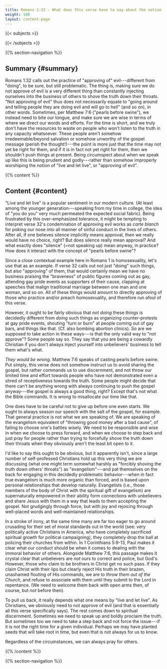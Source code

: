 ```yaml
---
title: Romans 1:32 - What does this verse have to say about the notion of "live and let live"?
weight: 180
layout: content-page
---
```


{{< subjects >}}

{{< /subjects >}}

{{% section-navigation %}}

<!-- ## Video {#video}

{{% video
src=""

playlist=""

video=""

audio=""

slides="https://bibledocs.org/slides/"
%}} -->

## Summary {#summary}

Romans 1:32 calls out the practice of "approving of" evil---different from "doing", to be sure, but still problematic. The thing is, making sure we do not approve of evil is a very different thing than constantly injecting ourselves into the business of others to shove the truth down their throats. "Not approving of evil" thus does not necessarily equate to "going around and telling people they are doing evil and will go to hell" (and so on), in other words. Sometimes, per Matthew 7:6 ("pearls before swine"), we instead need to bite our tongue, and make sure we are wise in terms of where we direct our words and efforts. For the time is short, and we truly don't have the resources to waste on people who won't listen to the truth in any capacity whatsoever. These people aren't somehow irredeemable/beyond salvation or somehow unworthy of the gospel message (perish the thought!)---the point is more just that the time may not yet be right for them, and if it is in fact not yet right for them, then we shouldn't push things at present. Being circumspect about when we speak up like this is being prudent and godly---rather than somehow improperly worshiping the notion of "live and let live", or "approving of evil".

<!-- ## Timestamps {#timestamps} -->

{{% content %}}

## Content {#content}

<!-- --- -->

"Live and let live" is a popular sentiment in our modern culture. (At least among the younger generation---speaking from my time in college, the idea of "you do you" very much permeated the expected social fabric). Being frustrated by this over-emphasized tolerance, it might be tempting to interpret verse 32's condemnation of approving evil works as *carte blanch* for poking our nose into all manner of sinful conduct in the lives of others. After all, if one believes silence implicitly means approval, then we really would have no choice, right? But does silence really mean approval? And what exactly does "silence" (=not speaking up) mean anyway, in practice? How does it interact with the concept of "pearls before swine"?

Since a close contextual example here in Romans 1 is homosexuality, let's use that as an example. If verse 32 calls out not just "doing" such things, but also "approving" of them, that would certainly mean we have no business praising the "braveness" of public figures coming out as gay, attending gay pride events as supporters of their cause, clapping at speeches that malign traditional marriage between one man and one woman, and so on. All of these things would amount to directly approving of those who practice and/or preach homosexuality, and therefore run afoul of this verse.

However, it ought to be fairly obvious that *not doing* these things is decidedly different from *doing* such things as organizing counter-protests at gay pride events, shouting "turn or burn" at people coming out of gay bars, and things like that. (Cf. also bombing abortion clinics). So are we supposed to take action in these ways---is that the only valid way to "not approve"? Some people say so. They say that you are being a cowardly Christian if you don't always inject yourself into unbelievers' business to tell them what's what.

*They would be wrong*. Matthew 7:6 speaks of casting pearls before swine. Put simply, this verse does not somehow instruct us to avoid sharing the gospel, but rather commands us to use discernment, and not throw our limited time and effort towards people who have not demonstrated even a shred of receptiveness towards the truth. Some people might decide that there can't be anything wrong with always continuing to push the gospel anyway---the gospel is always a good thing, right? Except that's not what the Bible commands. It is *wrong* to misallocate our time like that.

One does have to be careful not to give up before one even starts. We ought to always season our speech with the salt of the gospel, for example. That general practice is not what we are speaking of. We are speaking of the evangelism equivalent of "throwing good money after a bad cause", of failing to choose one's battles wisely. We need to be responsible and wise in when we choose to press forward, and when we choose to step back and just pray for people rather than trying to forcefully shove the truth down their throats when they obviously aren't the least bit open to it.

I'd like to say this ought to be obvious, but it apparently isn't, since a large number of self-professed Christians hold up this very thing we are discussing (what one might term somewhat harshly as "forcibly shoving the truth down others' throats") as "evangelism"---and pat themselves on the back for engaging in this decidedly problematic behavior---when in fact true evangelism is much more organic than forced, and is based upon personal relationships that develop naturally. Evangelists (i.e., those members of the body of Christ with the spiritual gift of evangelism) are supernaturally empowered in their ability form connections with unbelievers and share Jesus with them in a way that leads to them accepting the gospel. Not grudgingly through force, but with joy and rejoicing through well-placed words and well-maintained relationships.

In a stroke of irony, at the same time many are far too eager to go around crusading for their set of moral standards out in the world (see: very politically active Christians in America, who have completely sacrificed spiritual growth for political campaigning), they completely drop the ball at policing their churches from within. In 1 Corinthians 5:9-13, Paul makes it clear what our conduct should be when it comes to dealing with the immoral behavior of others. Alongside Matthew 7:6, this passage makes it crystal clear that unbelievers are *not* ours to correct and police, but God's. However, those who claim to be brothers in Christ get no such pass. If they claim Christ with their lips but clearly reject His truth in their brazen, unashamed flouting of His commands, we are to *throw them out of the Church*, and refuse to associate with them until they submit to the Lord in repentance. (We need to welcome them back with open arms then, of course, but *not* before then).

To pull us back, it really depends what one means by "live and let live". As Christians, we obviously need to not approve of evil (and that is essentially all this verse specifically says). The rest comes down to spiritual discernment. Sometimes we need to speak up and boldly proclaim the truth. But sometimes too we need to take a step back and not force the issue---if it is not the right time for a given individual. Perhaps we may have planted seeds that will take root in time, but even that is not always for us to know.

Regardless of the circumstances, we can always pray for others.

{{% /content %}}


<!-- {{% transcript %}}

## Video/audio transcript {#video-audio-transcript}



{{% /transcript %}} -->

{{% section-navigation %}}
